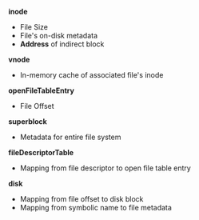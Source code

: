 **inode**
- File Size
- File's on-disk metadata
- **Address** of indirect block

**vnode**
- In-memory cache of associated file's inode

**openFileTableEntry**
- File Offset

**superblock**
- Metadata for entire file system

**fileDescriptorTable**
- Mapping from file descriptor to open file table entry

**disk**
- Mapping from file offset to disk block
- Mapping from symbolic name to file metadata
